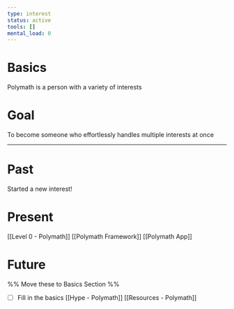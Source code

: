 ```yaml
---
type: interest
status: active
tools: []
mental_load: 0
---
```

# Basics
Polymath is a person with a variety of interests


# Goal
To become someone who effortlessly handles multiple interests at once

---
# Past
Started a new interest!

# Present
[[Level 0 - Polymath]]
[[Polymath Framework]]
[[Polymath App]]



# Future
%% Move these to Basics Section %%
- [ ] Fill in the basics
[[Hype - Polymath]]
[[Resources - Polymath]]

